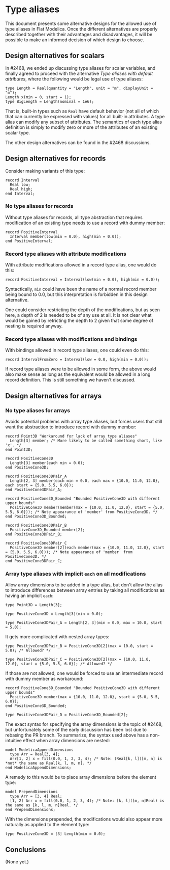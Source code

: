 # Type aliases

This document presents some alternative designs for the allowed use of type aliases in Flat Modelica.  Once the different alternatives are properly described together with their advantages and disadvantages, it will be possible to make an informed decision of which design to choose.


## Design alternatives for scalars

In #2468, we ended up discussing type aliases for scalar variables, and finally agreed to proceed with the alternative _Type aliases with default attributes_, where the following would be legal use of type aliases:

```
type Length = Real(quantity = "Length", unit = "m", displayUnit = "m");
Length x(min = 0, start = 1);
type BigLength = Length(nominal = 1e6);
```

That is, built-in types such as `Real` have default behavior (not all of which that can currently be expressed with values) for all built-in attributes.  A type alias can modify any subset of attributes.  The semantics of each type alias definition is simply to modify zero or more of the attributes of an existing scalar type.

The other design alternatives can be found in the #2468 discussions.


## Design alternatives for records

Consider making variants of this type:

```
record Interval
  Real low;
  Real high;
end Interval;
```

### No type aliases for records

Without type aliases for records, all type abstraction that requires modification of an existing type needs to use a record with dummy member:

```
record PositiveInterval
  Interval member(low(min = 0.0), high(min = 0.0));
end PositiveInterval;
```

### Record type aliases with attribute modifications

With attribute modifications allowed in a record type alias, one would do this:

```
record PositiveInterval = Interval(low(min = 0.0), high(min = 0.0));
```

Syntactically, `min` could have been the name of a normal record member being bound to 0.0, but this interpretation is forbidden in this design alternative.

One could consider restricting the depth of the modifications, but as seen here, a depth of 2 is needed to be of any use at all.  It is not clear what would be gained by retricting the depth to 2 given that some degree of nesting is required anyway.

### Record type aliases with modifications and bindings

With bindings allowed in record type aliases, one could even do this:

```
record IntervalFromZero = Interval(low = 0.0, high(min = 0.0));
```

If record type aliases were to be allowed in some form, the above would also make sense as long as the equivalent would be allowed in a long record definition.  This is still something we haven't discussed.


## Design alternatives for arrays

### No type aliases for arrays

Avoids potential problems with array type aliases, but forces users that still want the abstraction to introduce record with dummy member:

```
record Point3D "Workaround for lack of array type aliases"
  Length[3] member; /* More likely to be called something short, like 'x'. */
end Point3D;

record PositiveCone3D
  Length[3] member(each min = 0.0);
end PositiveCone3D;

record PositiveCone3DPair_A
  Length[2, 3] member(each min = 0.0, each max = {10.0, 11.0, 12.0}, each start = {5.0, 5.5, 6.0});
end PositiveCone3DPair_A;

record PositiveCone3D_Bounded "Bounded PositiveCone3D with different upper bounds"
  PositiveCone3D member(member(max = {10.0, 11.0, 12.0}, start = {5.0, 5.5, 6.0})); /* Note appearance of 'member' from PositiveCone3D. */
end PositiveCone3D_Bounded;

record PositiveCone3DPair_B
  PositiveCone3D_Bounded member[2];
end PositiveCone3DPair_B;

record PositiveCone3DPair_C
  PositiveCone3D member[2](each member(max = {10.0, 11.0, 12.0}, start = {5.0, 5.5, 6.0})); /* Note appearance of 'member' from PositiveCone3D. */
end PositiveCone3DPair_C;
```

### Array type aliases with implicit `each` on all modifications

Allow array dimensions to be added in a type alias, but don't allow the alias to introduce differences between array entries by taking all modifications as having an implicit `each`:

```
type Point3D = Length[3];

type PositiveCone3D = Length[3](min = 0.0);

type PositiveCone3DPair_A = Length[2, 3](min = 0.0, max = 10.0, start = 5.0);
```

It gets more complicated with nested array types:

```
type PositiveCone3DPair_B = PositiveCone3D[2](max = 10.0, start = 5.0); /* Allowed? */

type PositiveCone3DPair_C = PositiveCone3D[2](max = {10.0, 11.0, 12.0}, start = {5.0, 5.5, 6.0}); /* Allowed? */
```

If those are not allowed, one would be forced to use an intermediate record with dummy member as workaround:

```
record PositiveCone3D_Bounded "Bounded PositiveCone3D with different upper bounds"
  PositiveCone3D member(max = {10.0, 11.0, 12.0}, start = {5.0, 5.5, 6.0});
end PositiveCone3D_Bounded;

type PositiveCone3DPair_D = PositiveCone3D_Bounded[2];
```

The exact syntax for specifying the array dimensions is the topic of #2468, but unfortunately some of the early discussion has been lost due to rebasing the PR branch.  To summarize, the syntax used above has a non-intuitive effect when array dimensions are nested:

```
model ModelicaAppendDimensions
  type Arr = Real[3, 4];
  Arr[1, 2] x = fill(0.0, 1, 2, 3, 4); /* Note: (Real[k, l])[m, n] is *not* the same as Real[k, l, m, n]. */
end ModelicaAppendDimensions;
```

A remedy to this would be to place array dimensions before the element type:

```
model PrependDimensions
  type Arr = [3, 4] Real;
  [1, 2] Arr x = fill(0.0, 1, 2, 3, 4); /* Note: [k, l]([m, n]Real) is the same as [k, l, m, n]Real. */
end PrependDimensions;
```

With the dimensions prepended, the modifications would also appear more naturally as applied to the element type:
```
type PositiveCone3D = [3] Length(min = 0.0);
```

## Conclusions

(None yet.)
